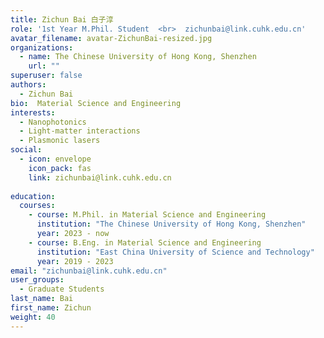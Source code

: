 ```yaml
---
title: Zichun Bai 白子淳
role: '1st Year M.Phil. Student  <br>  zichunbai@link.cuhk.edu.cn'
avatar_filename: avatar-ZichunBai-resized.jpg
organizations:
  - name: The Chinese University of Hong Kong, Shenzhen
    url: ""
superuser: false
authors:
  - Zichun Bai
bio:  Material Science and Engineering
interests:
  - Nanophotonics
  - Light-matter interactions
  - Plasmonic lasers
social:
  - icon: envelope
    icon_pack: fas
    link: zichunbai@link.cuhk.edu.cn
   
education:
  courses:
    - course: M.Phil. in Material Science and Engineering
      institution: "The Chinese University of Hong Kong, Shenzhen"
      year: 2023 - now
    - course: B.Eng. in Material Science and Engineering
      institution: "East China University of Science and Technology"
      year: 2019 - 2023
email: "zichunbai@link.cuhk.edu.cn"
user_groups:
  - Graduate Students
last_name: Bai
first_name: Zichun
weight: 40
---
```

